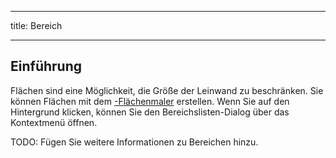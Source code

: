 - - -
title: Bereich
- - -

## Einführung

Flächen sind eine Möglichkeit, die Größe der Leinwand zu beschränken. Sie können Flächen mit dem [-Flächenmaler](painters/area.md) erstellen. Wenn Sie auf den Hintergrund klicken, können Sie den Bereichslisten-Dialog über das Kontextmenü öffnen.

TODO: Fügen Sie weitere Informationen zu Bereichen hinzu.
